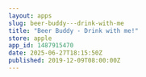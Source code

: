 ```yaml
---
layout: apps
slug: beer-buddy---drink-with-me
title: "Beer Buddy - Drink with me!"
store: apple
app_id: 1487915470
date: 2025-06-27T18:15:50Z
published: 2019-12-09T08:00:00Z
---
```


